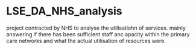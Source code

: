 # LSE_DA_NHS_analysis

project contracted by NHS to analyse the utilisatiohn of services. mainly answering if there has been sufficient staff anc apacity within the primary care networks and what the actual utilisation of resources were.

